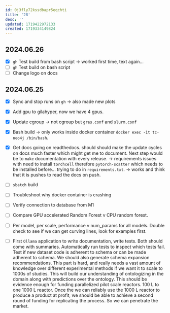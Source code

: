 ```yaml
---
id: 0j3fly72kssdbapr5eqchti
title: '28'
desc: ''
updated: 1719422972133
created: 1719334149824
---
```

## 2024.06.26

- [x] `gh` Test build from bash script → worked first time, text again...
- [ ] `gh` Test build on bash script
- [ ] Change logo on docs

## 2024.06.25

- [x] Sync and stop runs on `gh` → also made new plots
- [x] Add gpu to gilahyper, now we have 4 gpus.
- [x] Update cgroup → not cgroup but `gres.conf` and `slurm.conf`
- [x] Bash build → only works inside docker container `docker exec -it tc-neo4j /bin/bash`.

- [x] Get docs going on readthedocs. should should make the update cycles on docs much faster which might get me to document. Next step would be to `make` documentation with every release. → requirements issues with need to install `torchcell` therefore `pytorch-scatter` which needs to be installed before... trying to do in `requirements.txt`. → works and think that it is pushes to read the docs on push.

- [ ] `sbatch` build

- [ ] Troubleshoot why docker container is crashing
- [ ] Verify connection to database from M1

- [ ] Compare GPU accelerated Random Forest v CPU random forest.

- [ ] Per model, per scale, performance v num_params for all models. Double check to see if we can get curving lines, look for examples first.

- [ ] First `Ollama` application to write documentation, write tests. Both should come with summaries. Automatically run tests to inspect which tests fail. Test if new dataset code is adherent to schema or can be made adherent to schema. We should also generate schema expansion recommendations. This part is hard, and really needs a vast amount of knowledge over different experimental methods if we want it to scale to 1000s of studies. This will build our understanding of ontologizing in the domain along with predictions over the ontology. This should be evidence enough for funding parallelized pilot scale reactors. 100 L to one 1000 L reactor. Once the we can reliably use the 1000 L reactor to produce a product at profit, we should be able to achieve a second round of funding for replicating the process. So we can penetrate the market.
